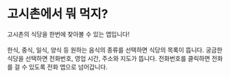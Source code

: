 # 고시촌에서 뭐 먹지?
고시촌의 식당을 한번에 찾아볼 수 있는 앱입니다!
<br><br>
한식, 중식, 일식, 양식 등 원하는 음식의 종류를 선택하면 식당의 목록이 뜹니다.
궁금한 식당을 선택하면 전화번호, 영업 시간, 주소와 지도가 뜹니다.
전화번호를 클릭하면 전화를 걸 수 있도록 전화 앱으로 넘어갑니다.
